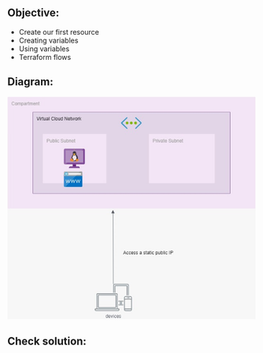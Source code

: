 ## Objective:

 - Create our first resource
 - Creating variables
 - Using variables
 - Terraform flows

## Diagram:
 
![alt text](https://github.com/geek182/terraform/raw/master/oci/Demo/step_1/imgs/step1.jpeg "Diagram step 1")

## Check solution:
[Suggested solution]: https://github.com/geek182/terraform/tree/master/oci/Demo/step_1/answer